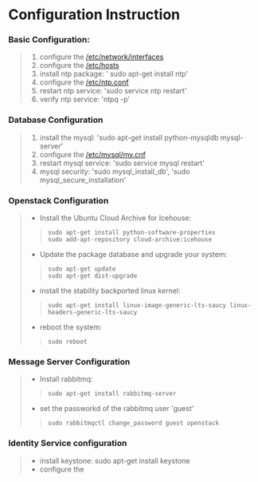 # Configuration Instruction

### Basic Configuration:

> 1. configure the [/etc/network/interfaces](interfaces)  
> 2. configure the [/etc/hosts](hosts)  
> 3. install ntp package: ' sudo apt-get install ntp'  
> 4. configure the [/etc/ntp.conf](ntp.conf)  
> 5. restart ntp service: 'sudo service ntp restart'  
> 6. verify ntp service: 'ntpq -p'  

### Database Configuration

> 1. install the mysql: 'sudo apt-get install python-mysqldb mysql-server'  
> 2. configure the [/etc/mysql/my.cnf](my.cnf)  
> 3. restart mysql service: 'sudo service mysql restart'  
> 4. mysql security: 'sudo mysql_install_db', 'sudo mysql_secure_installation'  

### Openstack Configuration

> + Install the Ubuntu Cloud Archive for Icehouse:
>
>>     sudo apt-get install python-software-properties  
>>     sudo add-apt-repository cloud-archive:icehouse  
>
> + Update the package database and upgrade your system:
>
>>     sudo apt-get update  
>>     sudo apt-get dist-upgrade  
> 
> + install the stability backported linux kernel:
>
>>     sudo apt-get install linux-image-generic-lts-saucy linux-headers-generic-lts-saucy  
>
> + reboot the system:  
>
>>     sudo reboot
>

### Message Server Configuration

> + Install rabbitmq:
> 
>>     sudo apt-get install rabbitmq-server
>
> + set the passworkd of the rabbitmq user 'guest'
>  
>>     sudo rabbitmqctl change_password guest openstack
> 

### Identity Service configuration

> + install keystone: sudo apt-get install keystone  
> + configure the 
